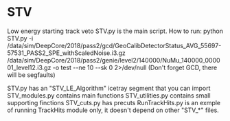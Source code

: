 # STV
Low energy starting track veto
STV.py is the main script. How to run:
python STV.py -i /data/sim/DeepCore/2018/pass2/gcd/GeoCalibDetectorStatus_AVG_55697-57531_PASS2_SPE_withScaledNoise.i3.gz /data/sim/DeepCore/2018/pass2/genie/level2/140000/NuMu_140000_000001_level12.i3.gz -o test --ne 10 --sk 0 2>/dev/null
(Don't forget GCD, there will be segfaults)

STV.py has an "STV_LE_Algorithm" icetray segment that you can import
STV_modules.py contains main functions
STV_utilities.py contains small supporting finctions
STV_cuts.py has precuts
RunTrackHits.py is an exmple of running TrackHits module only, it doesn't depend on other "STV_*" files.
